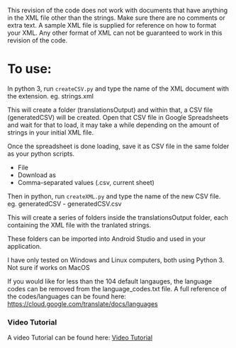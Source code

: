 This revision of the code does not work with documents that have anything in the XML file other than the strings. Make sure there are no comments or extra text. A sample XML file is supplied for reference on how to format your XML. Any other format of XML can not be guaranteed to work in this revision of the code. 


# To use:
In python 3, run `createCSV.py` and type the name of the XML document with the extension.
eg. strings.xml

This will create a folder (translationsOutput) and within that, a CSV file (generatedCSV) will be created. 
Open that CSV file in Google Spreadsheets and wait for that to load, it may take a while depending on the amount of strings in your initial XML file.

Once the spreadsheet is done loading, save it as CSV file in the same folder as your python scripts. 
- File 
- Download as 
- Comma-separated values (.csv, current sheet)

Then in python, run `createXML.py` and type the name of the new CSV file. 
eg. generatedCSV - generatedCSV.csv

This will create a series of folders inside the translationsOutput folder, each containing the XML file with the tranlated strings. 

These folders can be imported into Android Studio and used in your application.


I have only tested on Windows and Linux computers, both using Python 3. Not sure if works on MacOS


If you would like for less than the 104 default langauges, the language codes can be removed from the language_codes.txt file. 
A full reference of the codes/languages can be found here: https://cloud.google.com/translate/docs/languages

### Video Tutorial
A video Tutorial can be found here:
[Video Tutorial](https://youtu.be/s1QJnglyvFA)

